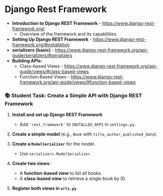 # Django Rest Framework

- **Introduction to Django REST Framework** - https://www.django-rest-framework.org/:
  - Overview of the framework and its capabilities.
- **Setting Up Django REST Framework** - https://www.django-rest-framework.org/#installation
- **serializers (basic)** - https://www.django-rest-framework.org/api-guide/serializers/#serializers
- **Building APIs:**
  - Class-based Views - https://www.django-rest-framework.org/api-guide/views/#class-based-views
  - Function-Based Views - https://www.django-rest-framework.org/api-guide/views/#function-based-views

### 📚 **Student Task: Create a Simple API with Django REST Framework**

1. **Install and set up Django REST Framework**  
   - Add `'rest_framework'` to `INSTALLED_APPS` in `settings.py`.

2. **Create a simple model** (e.g., `Book` with `title`, `author`, `published_date`).

3. **Create a `ModelSerializer`** for the model.  
   - Use `serializers.ModelSerializer`.

4. **Create two views**:
   - A **function-based view** to list all books.
   - A **class-based view** to retrieve a single book by ID.

5. **Register both views in `urls.py`**
